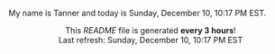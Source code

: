 My name is Tanner and today is Sunday, December 10, 10:17 PM EST.

<p align="center">This <i>README</i> file is generated <b>every 3 hours</b>!</br>Last refresh: Sunday, December 10, 10:17 PM EST<br /></p>
